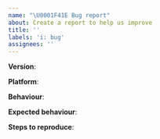 ```yaml
---
name: "\U0001F41E Bug report"
about: Create a report to help us improve
title: ''
labels: 'i: bug'
assignees: ''
---
```


<!--
Thank you for reporting a possible bug in this project.

Please fill in as much of the template below as you can.

If possible, please provide code that demonstrates the problem, keeping it as
simple and free of external dependencies as you can.
-->

**Version**:

**Platform**:

**Behaviour**:

**Expected behaviour**:

**Steps to reproduce**:

<!-- Please provide more details below this comment. -->
